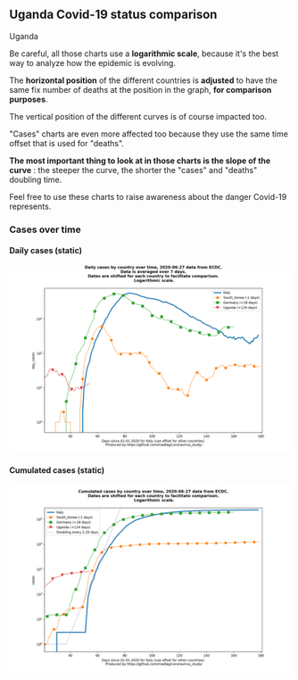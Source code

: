 ## Uganda Covid-19 status comparison 

Uganda



Be careful, all those charts use a **logarithmic scale**, because it's the best way to analyze how the epidemic is evolving.
 
The **horizontal position** of the different countries is **adjusted** to have the same fix number of deaths at the position in the graph, **for comparison purposes**.

The vertical position of the different curves is of course impacted too.

"Cases" charts are even more affected too because they use the same time offset that is used for "deaths".

**The most important thing to look at in those charts is the slope of the curve** : the steeper the curve, the shorter the "cases" and "deaths" doubling time.

Feel free to use these charts to raise awareness about the danger Covid-19 represents. 


 
### Cases over time
 
#### Daily cases (static)
![Uganda covid-19 daily cases static chart](https://raw.githubusercontent.com/madlag/coronavirus_study/master/notebooks/graphs/2020-06-27/countries/Uganda/2020-06-27_Uganda_day_cases.png "Uganda covid-19 day_cases static chart")   
 
#### Cumulated cases (static)
![Uganda covid-19 cumulated cases static chart](https://raw.githubusercontent.com/madlag/coronavirus_study/master/notebooks/graphs/2020-06-27/countries/Uganda/2020-06-27_Uganda_cases.png "Uganda covid-19 cases static chart")   

